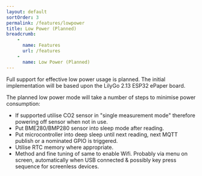 ```yaml
---
layout: default
sortOrder: 3
permalink: /features/lowpower
title: Low Power (Planned)
breadcrumb:
    - 
      name: Features
      url: /features
    - 
      name: Low Power (Planned)
---
```

Full support for effective low power usage is planned. The initial implementation will be based upon the LilyGo 2.13 ESP32 ePaper board.

The planned low power mode will take a number of steps to minimise power consumption:
- If supported utilise CO2 sensor in "single measurement mode" therefore powering off sensor when not in use.
- Put BME280/BMP280 sensor into sleep mode after reading.
- Put microcontroller into deep sleep until next reading, next MQTT publish or a nominated GPIO is triggered.
- Utilise RTC memory where appropriate.
- Method and fine tuning of same to enable Wifi. Probably via menu on screen, automatically when USB connected & possibly key press sequence for screenless devices.